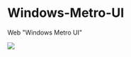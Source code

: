 # Windows-Metro-UI

Web "Windows Metro UI"

![](https://lh3.googleusercontent.com/efTLWBrr21ecDQyTmLHxrAeVnlQpiup4R_7TGnastPJhrFYLMfUSrPx0XKnEA4MlsikAvMyzCrtu21F1mngCMej6r1s5ysM2wn5En1IFG4Kiz4TsSIQPPSUyhXrfZUBIV6OGkLxThKIFB4wp4RuX_DJEkD0BfQBMrhsdpjGPWgB8eopdefRP_AB3eXGLct9sU5Um6XNUW-dVMRywIfGCptpGujUUuS_mjWub70Z-YEoaXD_4MgpAaA0Me_mTl12xUHCASNxHJ6QYpsl8oemqdD38HAde0bgYXEXERBDX34px5ZBaV2S_k-yhQixWw0beuL0sMPVRaFPS0H5Pvn06bop1HK4I7Rx-jBAAVXLHtkxh-r7kMe-awdrdfId_AkFNV23ncXD86eilmVFsXSTrj0trZnm3WcW6BccD3Fxxmr-eF1KvMW1VbeJHyWKaaEdbedS3gdGFOjuOq3wIyeC5s5UaG8WwHppryoHmJDfRAEcAzU4qbsmeBGQE-t5tSeK1voCk9174B1tb4M7UpgSS9pw08xImIq-USH1IbLChKvy7MKqk3PKLFq7MATmN17tzFtPA0eMiUwlX54dUb9eQKGrFkB4MYBoM1EJ6cKgZ8mDKPdM8TQ=w1000-h485-no)
